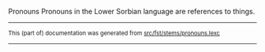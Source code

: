 Pronouns
Pronouns in the Lower Sorbian language are references to things.

* * *

<small>This (part of) documentation was generated from [src/fst/stems/pronouns.lexc](https://github.com/giellalt/lang-dsb/blob/main/src/fst/stems/pronouns.lexc)</small>

---

